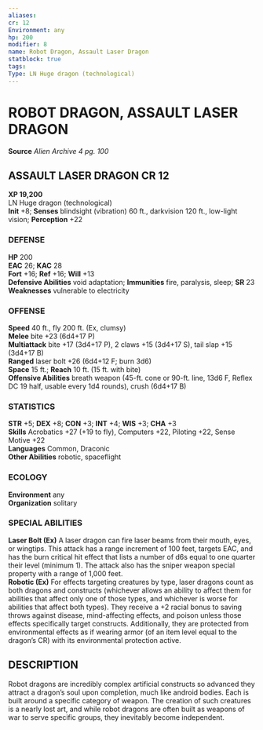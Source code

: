 ```yaml
---
aliases: 
cr: 12
Environment: any
hp: 200
modifier: 8
name: Robot Dragon, Assault Laser Dragon
statblock: true
tags: 
Type: LN Huge dragon (technological)  
---
```

# ROBOT DRAGON, ASSAULT LASER DRAGON

**Source** _Alien Archive 4 pg. 100_

## ASSAULT LASER DRAGON CR 12

**XP 19,200**  
LN Huge dragon (technological)  
**Init** +8; **Senses** blindsight (vibration) 60 ft., darkvision 120 ft., low-light vision; **Perception** +22  

### DEFENSE

**HP** 200  
**EAC** 26; **KAC** 28  
**Fort** +16; **Ref** +16; **Will** +13  
**Defensive Abilities** void adaptation; **Immunities** fire, paralysis, sleep; **SR** 23  
**Weaknesses** vulnerable to electricity

### OFFENSE

**Speed** 40 ft., fly 200 ft. (Ex, clumsy)  
**Melee** bite +23 (6d4+17 P)  
**Multiattack** bite +17 (3d4+17 P), 2 claws +15 (3d4+17 S), tail slap +15 (3d4+17 B)  
**Ranged** laser bolt +26 (6d4+12 F; burn 3d6)  
**Space** 15 ft.; **Reach** 10 ft. (15 ft. with bite)  
**Offensive Abilities** breath weapon (45-ft. cone or 90-ft. line, 13d6 F, Reflex DC 19 half, usable every 1d4 rounds), crush (6d4+17 B)

### STATISTICS

**STR** +5; **DEX** +8; **CON** +3; **INT** +4; **WIS** +3; **CHA** +3  
**Skills** Acrobatics +27 (+19 to fly), Computers +22, Piloting +22, Sense Motive +22  
**Languages** Common, Draconic  
**Other Abilities** robotic, spaceflight

### ECOLOGY

**Environment** any  
**Organization** solitary

### SPECIAL ABILITIES

**Laser Bolt (Ex)** A laser dragon can fire laser beams from their mouth, eyes, or wingtips. This attack has a range increment of 100 feet, targets EAC, and has the burn critical hit effect that lists a number of d6s equal to one quarter their level (minimum 1). The attack also has the sniper weapon special property with a range of 1,000 feet.  
**Robotic (Ex)** For effects targeting creatures by type, laser dragons count as both dragons and constructs (whichever allows an ability to affect them for abilities that affect only one of those types, and whichever is worse for abilities that affect both types). They receive a +2 racial bonus to saving throws against disease, mind-affecting effects, and poison unless those effects specifically target constructs. Additionally, they are protected from environmental effects as if wearing armor (of an item level equal to the dragon’s CR) with its environmental protection active.

## DESCRIPTION

Robot dragons are incredibly complex artificial constructs so advanced they attract a dragon’s soul upon completion, much like android bodies. Each is built around a specific category of weapon. The creation of such creatures is a nearly lost art, and while robot dragons are often built as weapons of war to serve specific groups, they inevitably become independent.
